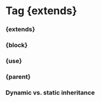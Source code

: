 Tag {extends}
=============


### {extends}


### {block}


### {use}


### {parent}


### Dynamic vs. static inheritance

